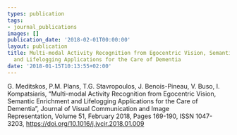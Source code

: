 ```yaml
---
types: publication
tags:
- journal_publications
images: []
publication_date: '2018-02-01T00:00:00'
layout: publication
title: Multi-modal Activity Recognition from Egocentric Vision, Semantic Enrichment
  and Lifelogging Applications for the Care of Dementia
date: '2018-01-15T10:13:55+02:00'
---
```

<p>G. Meditskos, P.M. Plans, T.G. Stavropoulos, J. Benois-Pineau, V. Buso, I. Kompatsiaris, “Multi-modal Activity Recognition from Egocentric Vision, Semantic Enrichment and Lifelogging Applications for the Care of Dementia”, Journal of Visual Communication and Image Representation,&nbsp;<span style="white-space: pre-wrap;">Volume 51, February 2018, Pages 169-190, ISSN 1047-3203,</span>&nbsp;<a href="https://doi.org/10.1016/j.jvcir.2018.01.009">https://doi.org/10.1016/j.jvcir.2018.01.009</a></p>
